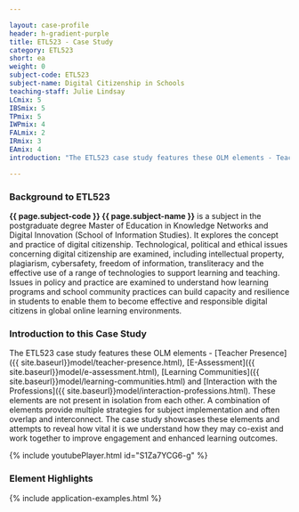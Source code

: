 ```yaml
---

layout: case-profile
header: h-gradient-purple
title: ETL523 - Case Study
category: ETL523
short: ea
weight: 0
subject-code: ETL523
subject-name: Digital Citizenship in Schools
teaching-staff: Julie Lindsay
LCmix: 5
IBSmix: 5
TPmix: 5
IWPmix: 4
FALmix: 2
IRmix: 3
EAmix: 4
introduction: "The ETL523 case study features these OLM elements - Teacher Presence, E-Assessment, Learning Communities and Interaction with the Professions. These elements are not present in isolation from each other. A combination of elements provide multiple strategies for subject implementation and often overlap and interconnect. The case study showcases these elements and attempts to reveal how vital it is we understand how they may co-exist and work together to improve engagement and enhanced learning outcomes."

---
```


### Background to ETL523

**{{ page.subject-code }} {{ page.subject-name }}** is a subject in the postgraduate degree Master of Education in Knowledge Networks and Digital Innovation (School of Information Studies). It explores the concept and practice of digital citizenship. Technological, political and ethical issues concerning digital citizenship are examined, including intellectual property, plagiarism, cybersafety, freedom of information, transliteracy and the effective use of a range of technologies to support learning and teaching. Issues in policy and practice are examined to understand how learning programs and school community practices can build capacity and resilience in students to enable them to become effective and responsible digital citizens in global online learning environments.

### Introduction to this Case Study

The ETL523 case study features these OLM elements - [Teacher Presence]({{ site.baseurl}}model/teacher-presence.html), [E-Assessment]({{ site.baseurl}}model/e-assessment.html), [Learning Communities]({{ site.baseurl}}model/learning-communities.html) and [Interaction with the Professions]({{ site.baseurl}}model/interaction-professions.html). These elements are not present in isolation from each other. A combination of elements provide multiple strategies for subject implementation and often overlap and interconnect. The case study showcases these elements and attempts to reveal how vital it is we understand how they may co-exist and work together to improve engagement and enhanced learning outcomes.

{% include youtubePlayer.html id="S1Za7YCG6-g" %}

### Element Highlights

<div class="u-release practice">
{% include application-examples.html %}
</div>
